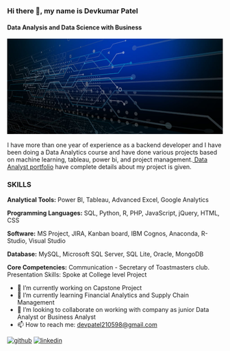 ### Hi there 👋, my name is Devkumar Patel
#### Data Analysis and Data Science with Business 
![Knowledge of Data Analysis and Data Science with Business Domain](https://github.com/DevkumarPatel21/DevkumarPatel21/blob/main/pngtree-blue-big-data-the-internet-banner-image_17472.jpg)

I have more than one year of experience as a backend developer and I have been doing a Data Analytics course and have done various projects based on machine learning, tableau, power bi, and project management.[ Data Analyst portfolio](https://github.com/DevkumarPatel21/data-analyst-portfolio) have complete details about my project is given.


### SKILLS 
**Analytical Tools:** Power BI, Tableau, Advanced Excel, Google Analytics

**Programming Languages:** SQL, Python, R, PHP, JavaScript, jQuery, HTML, CSS

**Software:** MS Project, JIRA, Kanban board, IBM Cognos, Anaconda, R-Studio, Visual Studio 

**Database:** MySQL, Microsoft SQL Server, SQL Lite, Oracle, MongoDB

**Core Competencies:** Communication - Secretary of Toastmasters club. Presentation Skills: Spoke at College level Project

- 🔭 I’m currently working on Capstone Project 
- 🌱 I’m currently learning Financial Analytics and Supply Chain Management  
- 👯 I’m looking to collaborate on working with company as junior Data Analyst or Business Analyst 
- 📫 How to reach me: devpatel210598@gmail.com 


[<img src='https://cdn.jsdelivr.net/npm/simple-icons@3.0.1/icons/github.svg' alt='github' height='40'>](https://github.com/https://github.com/DevkumarPatel21/data-analyst-portfolio)  [<img src='https://cdn.jsdelivr.net/npm/simple-icons@3.0.1/icons/linkedin.svg' alt='linkedin' height='40'>](https://www.linkedin.com/in/www.linkedin.com/in/devkumarpatel21/)  



